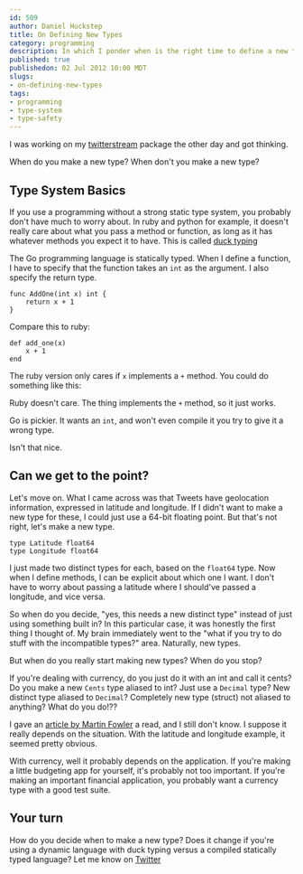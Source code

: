 ```yaml
--- 
id: 509
author: Daniel Huckstep
title: On Defining New Types
category: programming
description: In which I ponder when is the right time to define a new type in your program.
published: true
publishedon: 02 Jul 2012 10:00 MDT
slugs: 
- on-defining-new-types
tags: 
- programming
- type-system
- type-safety
---
```

I was working on my
[twitterstream](https://github.com/darkhelmet/twitterstream) package the
other day and got thinking.

When do you make a new type? When don't you make a new type?

## Type System Basics

If you use a programming without a strong static type system, you
probably don't have much to worry about. In ruby and python for example,
it doesn't really care about what you pass a method or function, as long
as it has whatever methods you expect it to have. This is called [duck
typing](http://en.wikipedia.org/wiki/Duck_typing)

The Go programming language is statically typed. When I define a
function, I have to specify that the function takes an `int` as the
argument. I also specify the return type.

    func AddOne(int x) int {
        return x + 1
    }

Compare this to ruby:

    def add_one(x)
        x + 1
    end

The ruby version only cares if `x` implements a `+` method. You could do
something like this:

<script src="https://gist.github.com/3001475.js?file=lol_ruby.rb"></script>

Ruby doesn't care. The thing implements the `+` method, so it just
works.

Go is pickier. It wants an `int`, and won't even compile it you try to
give it a wrong type.

<script src="https://gist.github.com/3001475.js?file=types.go"></script>

Isn't that nice.

## Can we get to the point?

Let's move on. What I came across was that Tweets have geolocation
information, expressed in latitude and longitude. If I didn't want to
make a new type for these, I could just use a 64-bit floating point. But
that's not right, let's make a new type.

    type Latitude float64
    type Longitude float64

I just made two distinct types for each, based on the `float64` type.
Now when I define methods, I can be explicit about which one I want. I
don't have to worry about passing a latitude where I should've passed a
longitude, and vice versa.

So when do you decide, "yes, this needs a new distinct type" instead of
just using something built in? In this particular case, it was honestly
the first thing I thought of. My brain immediately went to the "what if
you try to do stuff with the incompatible types?" area. Naturally, new
types.

But when do you really start making new types? When do you stop?

If you're dealing with currency, do you just do it with an int and call
it cents? Do you make a new `Cents` type aliased to int? Just use a
`Decimal` type? New distinct type aliased to `Decimal`? Completely new
type (struct) not aliased to anything? What do you do!??

I gave an [article by Martin
Fowler](http://www.martinfowler.com/ieeeSoftware/whenType.pdf) a read,
and I still don't know. I suppose it really depends on the situation.
With the latitude and longitude example, it seemed pretty obvious.

With currency, well it probably depends on the application. If you're
making a little budgeting app for yourself, it's probably not too
important. If you're making an important financial application, you
probably want a currency type with a good test suite.

## Your turn

How do you decide when to make a new type? Does it change if you're
using a dynamic language with duck typing versus a compiled statically
typed language? Let me know on
[Twitter](https://twitter.com/darkhelmetlive)
